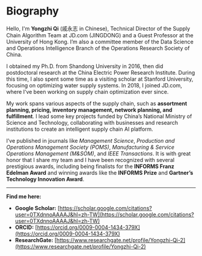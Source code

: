 # Biography

Hello, I'm **Yongzhi Qi** (戚永志 in Chinese), Technical Director of the Supply Chain Algorithm Team at JD.com (JINGDONG) and a Guest Professor at the University of Hong Kong. I’m also a committee member of the Data Science and Operations Intelligence Branch of the Operations Research Society of China.

I obtained my Ph.D. from Shandong University in 2016, then did postdoctoral research at the China Electric Power Research Institute. During this time, I also spent some time as a visiting scholar at Stanford University, focusing on optimizing water supply systems. In 2018, I joined JD.com, where I’ve been working on supply chain optimization ever since.

My work spans various aspects of the supply chain, such as **assortment planning, pricing, inventory management, network planning, and fulfillment**. I lead some key projects funded by China’s National Ministry of Science and Technology, collaborating with businesses and research institutions to create an intelligent supply chain AI platform.

I’ve published in journals like *Management Science*, *Production and Operations Management Society (POMS)*, *Manufacturing & Service Operations Management (M&SOM)*, and *IEEE Transactions*. It is with great honor that I share my team and I have been recognized with several prestigious awards, including being finalists for the **INFORMS Franz Edelman Award** and winning awards like the **INFORMS Prize** and **Gartner’s Technology Innovation Award**.

---

**Find me here:**

* **Google Scholar:** [https://scholar.google.com/citations?user=0TXdnnoAAAAJ&hl=zh-TW](https://scholar.google.com/citations?user=0TXdnnoAAAAJ&hl=zh-TW)
* **ORCID:** [https://orcid.org/0009-0004-1434-379X](https://orcid.org/0009-0004-1434-379X)
* **ResearchGate:** [https://www.researchgate.net/profile/Yongzhi-Qi-2](https://www.researchgate.net/profile/Yongzhi-Qi-2)
